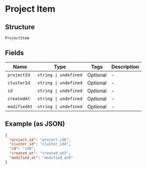 
# Project Item

## Structure

`ProjectItem`

## Fields

| Name | Type | Tags | Description |
|  --- | --- | --- | --- |
| `projectId` | `string \| undefined` | Optional | - |
| `clusterId` | `string \| undefined` | Optional | - |
| `id` | `string \| undefined` | Optional | - |
| `createdAt` | `string \| undefined` | Optional | - |
| `modifiedAt` | `string \| undefined` | Optional | - |

## Example (as JSON)

```json
{
  "project_id": "project_id6",
  "cluster_id": "cluster_id4",
  "id": "id0",
  "created_at": "created_at2",
  "modified_at": "modified_at6"
}
```

